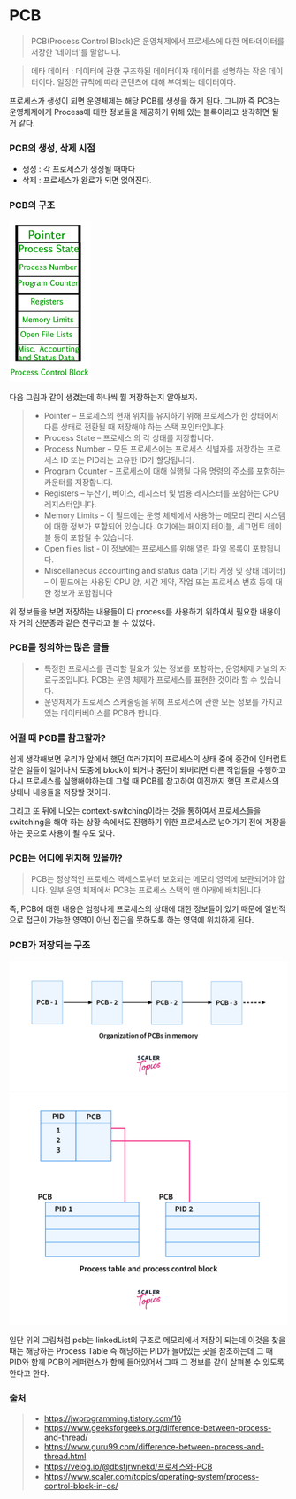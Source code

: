 # PCB


> PCB(Process Control Block)은 운영체제에서 프로세스에 대한 메타데이터를 저장한 '데이터'를 말합니다.

> 메타 데이터 : 데이터에 관한 구조화된 데이터이자 데이터를 설명하는 작은 데이터이다. 일정한 규칙에 따라 콘텐츠에 대해 부여되는 데이터이다.

프로세스가 생성이 되면 운영체제는 해당 PCB를 생성을 하게 된다. 그니까 즉 PCB는 운영체제에게 Process에 대한 정보들을 제공하기 위해 있는 블록이라고 생각하면 될 거 같다.


### PCB의 생성, 삭제 시점
- 생성 : 각 프로세스가 생성될 때마다
- 삭제 : 프로세스가 완료가 되면 없어진다.


### PCB의 구조 

<img src="pcb.png">

다음 그림과 같이 생겼는데 하나씩 뭘 저장하는지 알아보자.


> - Pointer – 프로세스의 현재 위치를 유지하기 위해 프로세스가 한 상태에서 다른 상태로 전환될 때 저장해야 하는 스택 포인터입니다.
> - Process State – 프로세스 의 각 상태를 저장합니다.
> - Process Number – 모든 프로세스에는 프로세스 식별자를 저장하는 프로세스 ID 또는 PID라는 고유한 ID가 할당됩니다.
> - Program Counter – 프로세스에 대해 실행될 다음 명령의 주소를 포함하는 카운터를 저장합니다.
> - Registers – 누산기, 베이스, 레지스터 및 범용 레지스터를 포함하는 CPU 레지스터입니다.
> - Memory Limits – 이 필드에는 운영 체제에서 사용하는 메모리 관리 시스템에 대한 정보가 포함되어 있습니다. 여기에는 페이지 테이블, 세그먼트 테이블 등이 포함될 수 있습니다.
> - Open files list - 이 정보에는 프로세스를 위해 열린 파일 목록이 포함됩니다.
> - Miscellaneous accounting and status data (기타 계정 및 상태 데이터) – 이 필드에는 사용된 CPU 양, 시간 제약, 작업 또는 프로세스 번호 등에 대한 정보가 포함됩니다
 
위 정보들을 보면 저장하는 내용들이 다 process를 사용하기 위하여서 필요한 내용이자 거의 신분증과 같은 친구라고 볼 수 있었다.

### PCB를 정의하는 많은 글들

> - 특정한 프로세스를 관리할 필요가 있는 정보를 포함하는, 운영체제 커널의 자료구조입니다. PCB는 운영 체제가 프로세스를 표현한 것이라 할 수 있습니다.
> - 운영체제가 프로세스 스케줄링을 위해 프로세스에 관한 모든 정보를 가지고 있는 데이터베이스를 PCB라 합니다.


### 어떨 때 PCB를 참고할까?

쉽게 생각해보면 우리가 앞에서 했던 여러가지의 프로세스의 상태 중에 중간에 인터럽트 같은 일들이 일어나서 도중에 block이 되거나 중단이 되버리면 다른 작업들을 수행하고 다시 프로세스를 실행해야하는데 그럴 때 PCB를 참고하여 이전까지 했던 프로세스의 상태나 내용들을 저장할 것이다.

그리고 또 뒤에 나오는 context-switching이라는 것을 통하여서 프로세스들을 switching을 해야 하는 상황 속에서도 진행하기 위한 프로세스로 넘어가기 전에 저장을 하는 곳으로 사용이 될 수도 있다.


### PCB는 어디에 위치해 있을까?

> PCB는 정상적인 프로세스 액세스로부터 보호되는 메모리 영역에 보관되어야 합니다. 일부 운영 체제에서 PCB는 프로세스 스택의 맨 아래에 배치됩니다.

즉, PCB에 대한 내용은 엄청나게 프로세스의 상태에 대한 정보들이 있기 때문에 일반적으로 접근이 가능한 영역이 아닌 접근을 못하도록 하는 영역에 위치하게 된다. 


### PCB가 저장되는 구조

<img src="how-pcbs-are-stored.webp">
<img src="process-table-and-process-control-block.webp">


일단 위의 그림처럼 pcb는 linkedList의 구조로 메모리에서 저장이 되는데 이것을 찾을 때는 해당하는 Process Table 즉 해당하는 PID가 들어있는 곳을 참조하는데 그 때 PID와 함께 PCB의 레퍼런스가 함께 들어있어서 그때 그 정보를 같이 살펴볼 수 있도록 한다고 한다.


### 출처
> - https://jwprogramming.tistory.com/16
> - https://www.geeksforgeeks.org/difference-between-process-and-thread/
> - https://www.guru99.com/difference-between-process-and-thread.html
> - https://velog.io/@dbstjrwnekd/프로세스와-PCB
> - https://www.scaler.com/topics/operating-system/process-control-block-in-os/